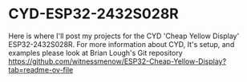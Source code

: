 # CYD-ESP32-2432S028R

Here is where I'll post my projects for the CYD 'Cheap Yellow Display' ESP32-2432S028R.
For more information about CYD, It's setup, and examples please look at Brian Lough's Git repository https://github.com/witnessmenow/ESP32-Cheap-Yellow-Display?tab=readme-ov-file
